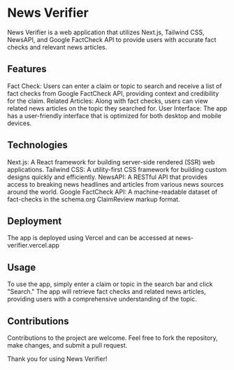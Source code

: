 # News Verifier
News Verifier is a web application that utilizes Next.js, Tailwind CSS, NewsAPI, and Google FactCheck API to provide users with accurate fact checks and relevant news articles.

## Features
Fact Check: Users can enter a claim or topic to search and receive a list of fact checks from Google FactCheck API, providing context and credibility for the claim.
Related Articles: Along with fact checks, users can view related news articles on the topic they searched for.
User Interface: The app has a user-friendly interface that is optimized for both desktop and mobile devices.

## Technologies
Next.js: A React framework for building server-side rendered (SSR) web applications.
Tailwind CSS: A utility-first CSS framework for building custom designs quickly and efficiently.
NewsAPI: A RESTful API that provides access to breaking news headlines and articles from various news sources around the world.
Google FactCheck API: A machine-readable dataset of fact-checks in the schema.org ClaimReview markup format.

## Deployment
The app is deployed using Vercel and can be accessed at news-verifier.vercel.app

## Usage
To use the app, simply enter a claim or topic in the search bar and click "Search." The app will retrieve fact checks and related news articles, providing users with a comprehensive understanding of the topic.

## Contributions
Contributions to the project are welcome. Feel free to fork the repository, make changes, and submit a pull request.

Thank you for using News Verifier!